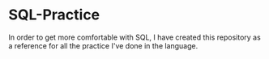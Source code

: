 # SQL-Practice

In order to get more comfortable with SQL, I have created this repository as a reference for all the practice I've done in the language.
